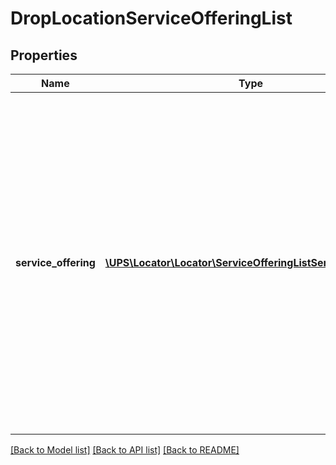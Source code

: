 # DropLocationServiceOfferingList

## Properties
Name | Type | Description | Notes
------------ | ------------- | ------------- | -------------
**service_offering** | [**\UPS\Locator\Locator\ServiceOfferingListServiceOffering[]**](ServiceOfferingListServiceOffering.md) | Container for Service offering code.  **NOTE:** For versions &gt;&#x3D; v2, this element will always be returned as an array. For requests using version &#x3D; v1, this element will be returned as an array if there is more than one object and a single object if there is only 1. | 

[[Back to Model list]](../../README.md#documentation-for-models) [[Back to API list]](../../README.md#documentation-for-api-endpoints) [[Back to README]](../../README.md)

